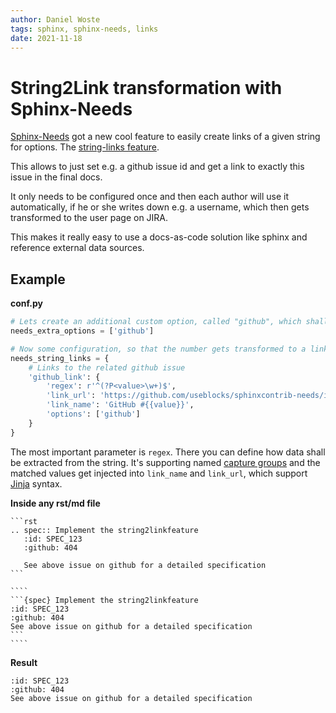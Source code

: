 ```yaml
---
author: Daniel Woste
tags: sphinx, sphinx-needs, links
date: 2021-11-18
---
```


# String2Link transformation with Sphinx-Needs

[Sphinx-Needs](https://www.sphinx-needs.com/) got a new cool feature to easily create links of a given string for 
options. The [string-links feature](https://sphinxcontrib-needs.readthedocs.io/en/latest/configuration.html#needs-string-links).

This allows to just set e.g. a github issue id and get a link to exactly this issue in the final docs.

It only needs to be configured once and then each author will use it automatically, if he or she writes down e.g.
a username, which then gets transformed to the user page on JIRA.

This makes it really easy to use a docs-as-code solution like sphinx and reference external data sources.

## Example


**conf.py**

```python
# Lets create an additional custom option, called "github", which shall take the issue id.
needs_extra_options = ['github']

# Now some configuration, so that the number gets transformed to a link to the isse page of sphinx-needs 
needs_string_links = {
    # Links to the related github issue
    'github_link': {
        'regex': r'^(?P<value>\w+)$',
        'link_url': 'https://github.com/useblocks/sphinxcontrib-needs/issues/{{value}}',
        'link_name': 'GitHub #{{value}}',
        'options': ['github']
    }
}
```
The most important parameter is `regex`. There you can define how data shall be extracted from the string.
It's supporting named 
[capture groups](https://docs.python.org/3/howto/regex.html#non-capturing-and-named-groups) 
and the matched values get injected into `link_name` and `link_url`,
which support [Jinja](https://jinja.palletsprojects.com)  syntax.


**Inside any rst/md file**

````{tabbed} rst
```rst
.. spec:: Implement the string2linkfeature
   :id: SPEC_123
   :github: 404
   
   See above issue on github for a detailed specification 
```
````

`````{tabbed} MyST
````
```{spec} Implement the string2linkfeature
:id: SPEC_123
:github: 404
See above issue on github for a detailed specification
```
````
`````



**Result**

```{spec} Implement the string2linkfeature
:id: SPEC_123
:github: 404
See above issue on github for a detailed specification
```




